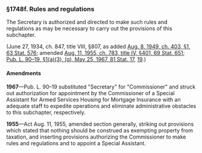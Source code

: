 ### §1748f. Rules and regulations ###

The Secretary is authorized and directed to make such rules and regulations as may be necessary to carry out the provisions of this subchapter.

(June 27, 1934, ch. 847, title VIII, §807, as added [Aug. 8, 1949, ch. 403, §1, 63 Stat. 576](/statviewer.htm?volume=63&page=576); amended [Aug. 11, 1955, ch. 783, title IV, §401, 69 Stat. 651](/statviewer.htm?volume=69&page=651); [Pub. L. 90–19, §1(a)(3), (q), May 25, 1967, 81 Stat. 17](/statviewer.htm?volume=81&page=17), [19](/statviewer.htm?volume=81&page=19).)

#### Amendments ####

**1967**—Pub. L. 90–19 substituted "Secretary" for "Commissioner" and struck out authorization for appointment by the Commissioner of a Special Assistant for Armed Services Housing for Mortgage Insurance with an adequate staff to expedite operations and eliminate administrative obstacles to this subchapter, respectively.

**1955**—Act Aug. 11, 1955, amended section generally, striking out provisions which stated that nothing should be construed as exempting property from taxation, and inserting provisions authorizing the Commissioner to make rules and regulations and to appoint a Special Assistant.